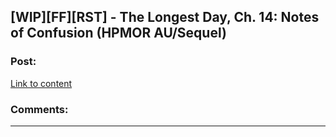 ## [WIP][FF][RST] - The Longest Day, Ch. 14: Notes of Confusion (HPMOR AU/Sequel)

### Post:

[Link to content](https://www.fanfiction.net/s/12825305/14/The-Longest-Day)

### Comments:

---


